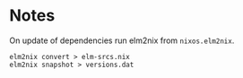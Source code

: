# Notes 

On update of dependencies run elm2nix from `nixos.elm2nix`.

```
elm2nix convert > elm-srcs.nix
elm2nix snapshot > versions.dat
```


